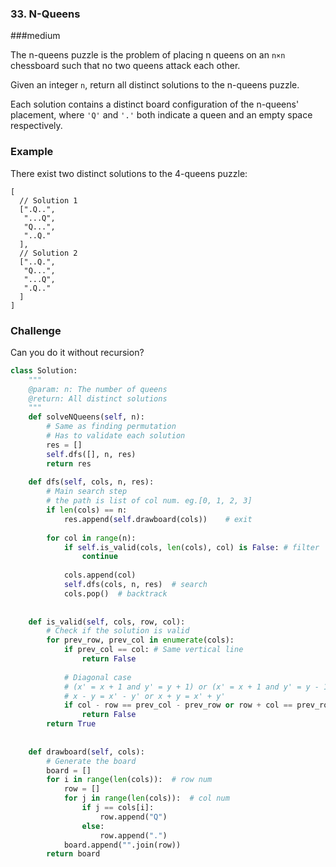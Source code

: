 ### 33. N-Queens

###medium

The n-queens puzzle is the problem of placing n queens on an `n×n` chessboard such that no two queens attack each other.

Given an integer `n`, return all distinct solutions to the n-queens puzzle.

Each solution contains a distinct board configuration of the n-queens' placement, where `'Q'` and `'.'` both indicate a queen and an empty space respectively.

### Example

There exist two distinct solutions to the 4-queens puzzle:

```
[
  // Solution 1
  [".Q..",
   "...Q",
   "Q...",
   "..Q."
  ],
  // Solution 2
  ["..Q.",
   "Q...",
   "...Q",
   ".Q.."
  ]
]
```

### Challenge

Can you do it without recursion?

```python
class Solution:
    """
    @param: n: The number of queens
    @return: All distinct solutions
    """
    def solveNQueens(self, n):
        # Same as finding permutation
        # Has to validate each solution
        res = []
        self.dfs([], n, res)
        return res
    
    def dfs(self, cols, n, res):
        # Main search step
        # the path is list of col num. eg.[0, 1, 2, 3]
        if len(cols) == n:
            res.append(self.drawboard(cols))    # exit
            
        for col in range(n):
            if self.is_valid(cols, len(cols), col) is False: # filter
                continue
            
            cols.append(col)
            self.dfs(cols, n, res)  # search
            cols.pop()  # backtrack
            
    
    def is_valid(self, cols, row, col):
        # Check if the solution is valid
        for prev_row, prev_col in enumerate(cols):
            if prev_col == col: # Same vertical line
                return False
            
            # Diagonal case
            # (x' = x + 1 and y' = y + 1) or (x' = x + 1 and y' = y - 1)
            # x - y = x' - y' or x + y = x' + y'
            if col - row == prev_col - prev_row or row + col == prev_row + prev_col:
                return False
        return True    
        
            
    def drawboard(self, cols):
        # Generate the board
        board = []
        for i in range(len(cols)):  # row num
            row = []
            for j in range(len(cols)):  # col num
                if j == cols[i]:
                    row.append("Q")
                else:
                    row.append(".")
            board.append("".join(row))
        return board

```

